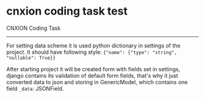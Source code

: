 # cnxion coding task test
CNXION Coding Task
___
For setting data scheme it is used python dictionary in settings of the project.
It should have following style:
`{"name": {"type": "string", "nullable": True}}`

After starting project it will be created form with fields set in settings,
django contains its validation of default form fields, that's why it
just converted data to json and storing in GenericModel, which contains
one field `_data`: JSONField.
